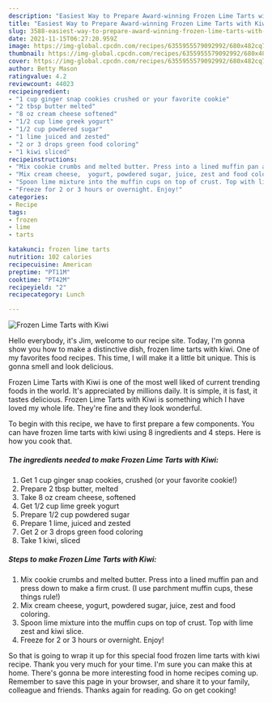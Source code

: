 ```yaml
---
description: "Easiest Way to Prepare Award-winning Frozen Lime Tarts with Kiwi"
title: "Easiest Way to Prepare Award-winning Frozen Lime Tarts with Kiwi"
slug: 3588-easiest-way-to-prepare-award-winning-frozen-lime-tarts-with-kiwi
date: 2021-11-15T06:27:20.959Z
image: https://img-global.cpcdn.com/recipes/6355955579092992/680x482cq70/frozen-lime-tarts-with-kiwi-recipe-main-photo.jpg
thumbnail: https://img-global.cpcdn.com/recipes/6355955579092992/680x482cq70/frozen-lime-tarts-with-kiwi-recipe-main-photo.jpg
cover: https://img-global.cpcdn.com/recipes/6355955579092992/680x482cq70/frozen-lime-tarts-with-kiwi-recipe-main-photo.jpg
author: Betty Mason
ratingvalue: 4.2
reviewcount: 44023
recipeingredient:
- "1 cup ginger snap cookies crushed or your favorite cookie"
- "2 tbsp butter melted"
- "8 oz cream cheese softened"
- "1/2 cup lime greek yogurt"
- "1/2 cup powdered sugar"
- "1 lime juiced and zested"
- "2 or 3 drops green food coloring"
- "1 kiwi sliced"
recipeinstructions:
- "Mix cookie crumbs and melted butter. Press into a lined muffin pan and press down to make a firm crust. (I use parchment muffin cups, these things rule!)"
- "Mix cream cheese,  yogurt, powdered sugar, juice, zest and food coloring."
- "Spoon lime mixture into the muffin cups on top of crust. Top with lime zest and kiwi slice."
- "Freeze for 2 or 3 hours or overnight. Enjoy!"
categories:
- Recipe
tags:
- frozen
- lime
- tarts

katakunci: frozen lime tarts 
nutrition: 102 calories
recipecuisine: American
preptime: "PT11M"
cooktime: "PT42M"
recipeyield: "2"
recipecategory: Lunch

---
```



![Frozen Lime Tarts with Kiwi](https://img-global.cpcdn.com/recipes/6355955579092992/680x482cq70/frozen-lime-tarts-with-kiwi-recipe-main-photo.jpg)

Hello everybody, it's Jim, welcome to our recipe site. Today, I'm gonna show you how to make a distinctive dish, frozen lime tarts with kiwi. One of my favorites food recipes. This time, I will make it a little bit unique. This is gonna smell and look delicious.

Frozen Lime Tarts with Kiwi is one of the most well liked of current trending foods in the world. It's appreciated by millions daily. It is simple, it is fast, it tastes delicious. Frozen Lime Tarts with Kiwi is something which I have loved my whole life. They're fine and they look wonderful.




To begin with this recipe, we have to first prepare a few components. You can have frozen lime tarts with kiwi using 8 ingredients and 4 steps. Here is how you cook that.

<!--inarticleads1-->

##### The ingredients needed to make Frozen Lime Tarts with Kiwi:

1. Get 1 cup ginger snap cookies, crushed (or your favorite cookie!)
1. Prepare 2 tbsp butter, melted
1. Take 8 oz cream cheese, softened
1. Get 1/2 cup lime greek yogurt
1. Prepare 1/2 cup powdered sugar
1. Prepare 1 lime, juiced and zested
1. Get 2 or 3 drops green food coloring
1. Take 1 kiwi, sliced




<!--inarticleads2-->

##### Steps to make Frozen Lime Tarts with Kiwi:

1. Mix cookie crumbs and melted butter. Press into a lined muffin pan and press down to make a firm crust. (I use parchment muffin cups, these things rule!)
1. Mix cream cheese,  yogurt, powdered sugar, juice, zest and food coloring.
1. Spoon lime mixture into the muffin cups on top of crust. Top with lime zest and kiwi slice.
1. Freeze for 2 or 3 hours or overnight. Enjoy!




So that is going to wrap it up for this special food frozen lime tarts with kiwi recipe. Thank you very much for your time. I'm sure you can make this at home. There's gonna be more interesting food in home recipes coming up. Remember to save this page in your browser, and share it to your family, colleague and friends. Thanks again for reading. Go on get cooking!
